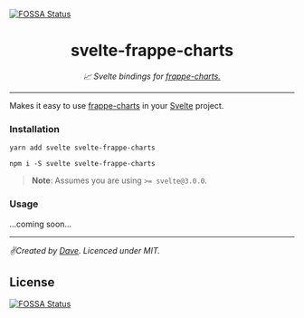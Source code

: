 [![FOSSA Status](https://app.fossa.io/api/projects/git%2Bgithub.com%2Fhimynameisdave%2Fsvelte-frappe-charts.svg?type=shield)](https://app.fossa.io/projects/git%2Bgithub.com%2Fhimynameisdave%2Fsvelte-frappe-charts?ref=badge_shield)

<div align="center" margin="0 auto 20px">
  <h1>svelte-frappe-charts</h1>
  <p style="font-style: italic;">📈 Svelte bindings for <a href="https://frappe.io/charts">frappe-charts.</a></p>
  <div>
    
  </div>
</div>

--- 


Makes it easy to use [frappe-charts](https://frappe.io/charts) in your [Svelte](https://svelte.dev/) project.

### Installation

```
yarn add svelte svelte-frappe-charts

npm i -S svelte svelte-frappe-charts
```

> **Note**: Assumes you are using `>= svelte@3.0.0`.

### Usage

...coming soon...

---

_✌️Created by [Dave](http://himynameisdave.com). Licenced under MIT._


## License
[![FOSSA Status](https://app.fossa.io/api/projects/git%2Bgithub.com%2Fhimynameisdave%2Fsvelte-frappe-charts.svg?type=large)](https://app.fossa.io/projects/git%2Bgithub.com%2Fhimynameisdave%2Fsvelte-frappe-charts?ref=badge_large)